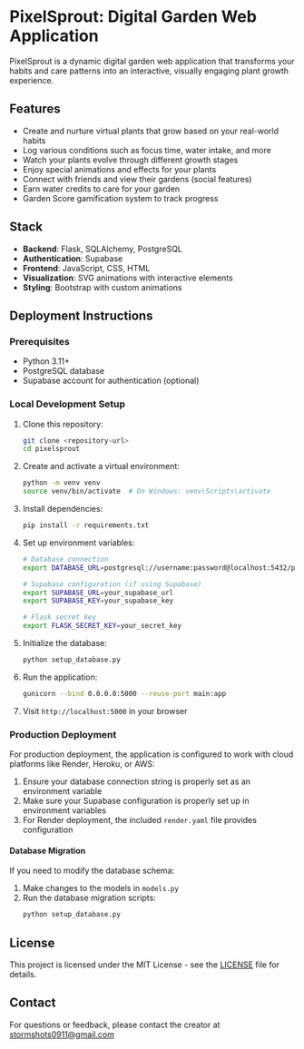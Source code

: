# PixelSprout: Digital Garden Web Application

PixelSprout is a dynamic digital garden web application that transforms your habits and care patterns into an interactive, visually engaging plant growth experience.

## Features

- Create and nurture virtual plants that grow based on your real-world habits
- Log various conditions such as focus time, water intake, and more
- Watch your plants evolve through different growth stages
- Enjoy special animations and effects for your plants
- Connect with friends and view their gardens (social features)
- Earn water credits to care for your garden
- Garden Score gamification system to track progress

## Stack

- **Backend**: Flask, SQLAlchemy, PostgreSQL
- **Authentication**: Supabase
- **Frontend**: JavaScript, CSS, HTML
- **Visualization**: SVG animations with interactive elements
- **Styling**: Bootstrap with custom animations

## Deployment Instructions

### Prerequisites

- Python 3.11+
- PostgreSQL database
- Supabase account for authentication (optional)

### Local Development Setup

1. Clone this repository:
   ```bash
   git clone <repository-url>
   cd pixelsprout
   ```

2. Create and activate a virtual environment:
   ```bash
   python -m venv venv
   source venv/bin/activate  # On Windows: venv\Scripts\activate
   ```

3. Install dependencies:
   ```bash
   pip install -r requirements.txt
   ```

4. Set up environment variables:
   ```bash
   # Database connection
   export DATABASE_URL=postgresql://username:password@localhost:5432/pixelsprout
   
   # Supabase configuration (if using Supabase)
   export SUPABASE_URL=your_supabase_url
   export SUPABASE_KEY=your_supabase_key
   
   # Flask secret key
   export FLASK_SECRET_KEY=your_secret_key
   ```

5. Initialize the database:
   ```bash
   python setup_database.py
   ```

6. Run the application:
   ```bash
   gunicorn --bind 0.0.0.0:5000 --reuse-port main:app
   ```

7. Visit `http://localhost:5000` in your browser

### Production Deployment

For production deployment, the application is configured to work with cloud platforms like Render, Heroku, or AWS:

1. Ensure your database connection string is properly set as an environment variable
2. Make sure your Supabase configuration is properly set up in environment variables
3. For Render deployment, the included `render.yaml` file provides configuration

#### Database Migration

If you need to modify the database schema:

1. Make changes to the models in `models.py`
2. Run the database migration scripts:
   ```bash
   python setup_database.py
   ```

## License

This project is licensed under the MIT License - see the [LICENSE](LICENSE) file for details.

## Contact

For questions or feedback, please contact the creator at stormshots0911@gmail.com
